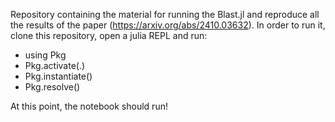Repository containing the material for running the Blast.jl and reproduce all the results of the paper (https://arxiv.org/abs/2410.03632). In order to run it, clone this repository, open a julia REPL and run:
- using Pkg
- Pkg.activate(.)
- Pkg.instantiate()
- Pkg.resolve()

At this point, the notebook should run!
